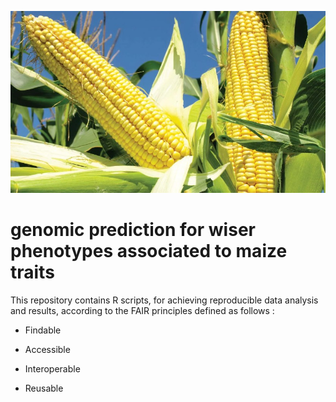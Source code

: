 [<img src="img/maize.jpg" width="600"/>]()

# genomic prediction for wiser phenotypes associated to maize traits

This repository contains R scripts, for achieving reproducible data analysis and results, according to the FAIR principles defined as follows :

* Findable

* Accessible

* Interoperable

* Reusable